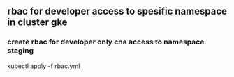 ## rbac for developer access to spesific namespace in cluster gke

### create rbac for developer only cna access to namespace staging
kubectl apply -f rbac.yml



